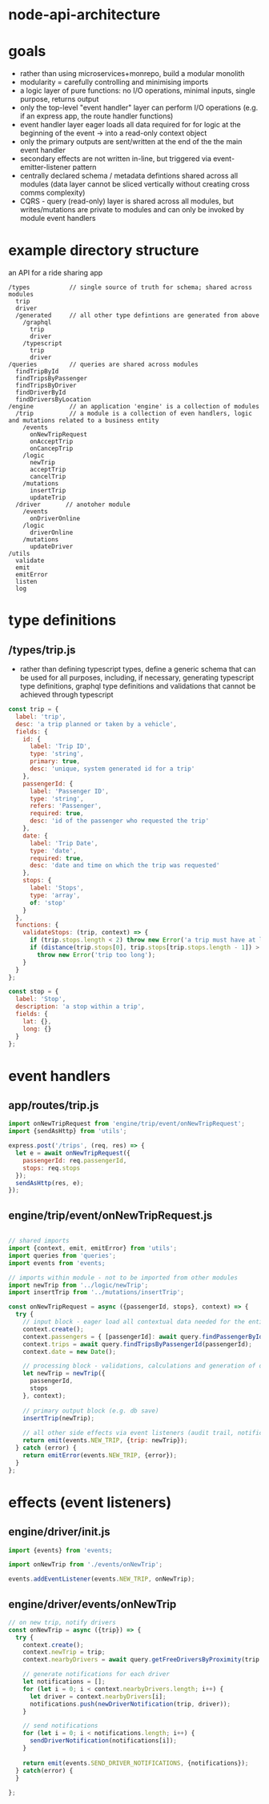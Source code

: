 # node-api-architecture

# goals

- rather than using microservices+monrepo, build a modular monolith
- modularity = carefully controlling and minimising imports
- a logic layer of pure functions: no I/O operations, minimal inputs, single purpose, returns output
- only the top-level "event handler" layer can perform I/O operations (e.g. if an express app, the route handler functions)
- event handler layer eager loads all data required for for logic at the beginning of the event -> into a read-only context object
- only the primary outputs are sent/written at the end of the the main event handler
- secondary effects are not written in-line, but triggered via event-emitter-listener pattern
- centrally declared schema / metadata defintions shared across all modules (data layer cannot be sliced vertically without creating cross comms complexity)
- CQRS - query (read-only) layer is shared across all modules, but writes/mutations are private to modules and can only be invoked by module event handlers

# example directory structure

an API for a ride sharing app

```
/types           // single source of truth for schema; shared across modules
  trip           
  driver
  /generated     // all other type defintions are generated from above
    /graphql
      trip
      driver
    /typescript
      trip
      driver
/queries         // queries are shared across modules
  findTripById
  findTripsByPassenger
  findTripsByDriver  
  findDriverById
  findDriversByLocation
/engine          // an application 'engine' is a collection of modules
  /trip          // a module is a collection of even handlers, logic and mutations related to a business entity
    /events
      onNewTripRequest
      onAcceptTrip
      onCancepTrip
    /logic
      newTrip
      acceptTrip
      cancelTrip
    /mutations
      insertTrip
      updateTrip
  /driver       // anotoher module
    /events
      onDriverOnline
    /logic
      driverOnline
    /mutations
      updateDriver
/utils
  validate
  emit
  emitError
  listen
  log
```

# type definitions

## /types/trip.js
- rather than defining typescript types, define a generic schema that can be used for all purposes, including, if necessary, generating typescript type definitions, graphql type definitions and validations that cannot be achieved through typescript

```javascript
const trip = {
  label: 'trip',
  desc: 'a trip planned or taken by a vehicle',
  fields: {
    id: {
      label: 'Trip ID',
      type: 'string',
      primary: true,
      desc: 'unique, system generated id for a trip'
    },
    passengerId: {
      label: 'Passenger ID',
      type: 'string',
      refers: 'Passenger',
      required: true,
      desc: 'id of the passenger who requested the trip'
    },
    date: {
      label: 'Trip Date',
      type: 'date',
      required: true,
      desc: 'date and time on which the trip was requested'
    },
    stops: {
      label: 'Stops',
      type: 'array',
      of: 'stop'
    }
  },
  functions: {
    validateStops: (trip, context) => {
      if (trip.stops.length < 2) throw new Error('a trip must have at least a start and a destination');
      if (distance(trip.stops[0], trip.stops[trip.stops.length - 1]) > context.configs.maxTripDistance)
        throw new Error('trip too long');
    }
  }
};

const stop = {
  label: 'Stop',
  description: 'a stop within a trip',
  fields: {
    lat: {},
    long: {}
  }
};
```

# event handlers

## app/routes/trip.js
```javascript
import onNewTripRequest from 'engine/trip/event/onNewTripRequest';
import {sendAsHttp} from 'utils';

express.post('/trips', (req, res) => {
  let e = await onNewTripRequest({
    passengerId: req.passengerId,
    stops: req.stops
  });
  sendAsHttp(res, e);
});
```

## engine/trip/event/onNewTripRequest.js

```javascript

// shared imports
import {context, emit, emitError} from 'utils';
import queries from 'queries';
import events from 'events;

// imports within module - not to be imported from other modules
import newTrip from '../logic/newTrip';
import insertTrip from '../mutations/insertTrip';

const onNewTripRequest = async ({passengerId, stops}, context) => {
  try {
    // input block - eager load all contextual data needed for the entire lifetime of the event
    context.create();
    context.passengers = { [passengerId]: await query.findPassengerById(passengerId) };
    context.trips = await query.findTripsByPassengerId(passengerId);
    context.date = new Date();

    // processing block - validations, calculations and generation of object(s) to be saved to db
    let newTrip = newTrip({
      passengerId,
      stops
    }, context);
    
    // primary output block (e.g. db save)
    insertTrip(newTrip);
    
    // all other side effects via event listeners (audit trail, notifications, updates to other entities)
    return emit(events.NEW_TRIP, {trip: newTrip}); 
  } catch (error) {
    return emitError(events.NEW_TRIP, {error}); 
  }
};
```

# effects (event listeners)

## engine/driver/init.js

```javascript
import {events} from 'events;

import onNewTrip from './events/onNewTrip';

events.addEventListener(events.NEW_TRIP, onNewTrip);

```

## engine/driver/events/onNewTrip

```javascript
// on new trip, notify drivers
const onNewTrip = async ({trip}) => {
  try {
    context.create();
    context.newTrip = trip;
    context.nearbyDrivers = await query.getFreeDriversByProximity(trip.stops[0]);

    // generate notifications for each driver
    let notifications = [];
    for (let i = 0; i < context.nearbyDrivers.length; i++) {
      let driver = context.nearbyDrivers[i];
      notifications.push(newDriverNotification(trip, driver));
    }

    // send notifications
    for (let i = 0; i < notifications.length; i++) {
      sendDriverNotification(notifications[i]);
    }
    
    return emit(events.SEND_DRIVER_NOTIFICATIONS, {notifications});
  } catch(error) {
  }
  
};
```

